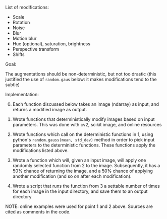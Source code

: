 List of modifications: 
* Scale 
* Rotation 
* Noise 
* Blur 
* Motion blur 
* Hue (optional), saturation, brightness 
* Perspective transform 
* Shifts 

Goal: 

The augmentations should be non-deterministic, but not too drastic (this justified the  use of `random.gaus` below: it makes modifications tend to the subtle)  

Implementation: 

0. Each function discussed below takes an image (ndarray) as input, and returns a modified image as output. 

1. Wrote functions that deterministically modify images based on input parameters. This was done with cv2, scikit image, and online resources 

2. Wrote functions which call on the deterministic functions in 1, using python's `random.gauss(mean, std_dev)` method in order to pick input parameters to the deterministic functions. These functions apply the modifications listed above. 

3. Wrote a function which will, given an input image, will apply one randomly selected function from 2 to the image. Subsequently, it has a 50% chance of returning the image, and a 50% chance of applying another modification (and so on after each modification). 

4. Wrote a script that runs the function from 3 a settable number of times for each image in the input directory, and save them to an output directory 

NOTE: online examples were used for point 1 and 2 above. Sources are cited as comments in the code.